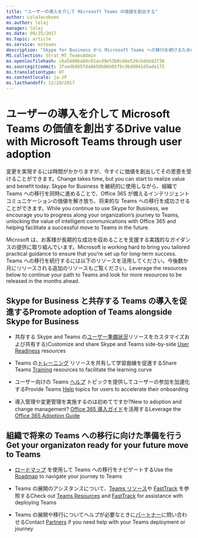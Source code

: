 ```yaml
---
title: "ユーザーの導入を介して Microsoft Teams の価値を創出する"
author: LolaJacobsen
ms.author: lolaj
manager: lolaj
ms.date: 09/25/2017
ms.topic: article
ms.service: msteams
description: "Skype for Business から Microsoft Teams への移行を続けるためのガイダンス"
MS.collection: Strat_MT_TeamsAdmin
ms.openlocfilehash: c6a5400ba84c01acd9e53b0cbbe526cbdda92f38
ms.sourcegitcommit: 3faedb6057da8650b06b05f9c9bdd941d5ade175
ms.translationtype: HT
ms.contentlocale: ja-JP
ms.lasthandoff: 12/20/2017
---
```

<a name="drive-value-with-microsoft-teams-through-user-adoption"></a><span data-ttu-id="5efc4-103">ユーザーの導入を介して Microsoft Teams の価値を創出する</span><span class="sxs-lookup"><span data-stu-id="5efc4-103">Drive value with Microsoft Teams through user adoption</span></span>
================================================================


<span data-ttu-id="5efc4-104">変更を実現するには時間がかかりますが、今すぐに価値を創出してその恩恵を受けることができます。</span><span class="sxs-lookup"><span data-stu-id="5efc4-104">Change takes time, but you can start to realize value and benefit today.</span></span> <span data-ttu-id="5efc4-105">Skype for Business を継続的に使用しながら、組織で Teams への移行を同時に進めることで、Office 365 が備えるインテリジェント コミュニケーションの価値を解き放ち、将来的な Teams への移行を成功させることができます。</span><span class="sxs-lookup"><span data-stu-id="5efc4-105">While you continue to use Skype for Business, we encourage you to progress along your organization’s journey to Teams, unlocking the value of intelligent communications with Office 365 and helping facilitate a successful move to Teams in the future.</span></span>

<span data-ttu-id="5efc4-106">Microsoft は、お客様が長期的な成功を収めることを支援する実践的なガイダンスの提供に取り組んでいます。</span><span class="sxs-lookup"><span data-stu-id="5efc4-106">Microsoft is working hard to bring you tailored practical guidance to ensure that you're set up for long-term success.</span></span> <span data-ttu-id="5efc4-107">Teams への移行を続行するには以下のリソースを活用してください。今後数か月にリリースされる追加のリソースもご覧ください。</span><span class="sxs-lookup"><span data-stu-id="5efc4-107">Leverage the resources below to continue your path to Teams and look for more resources to be released in the months ahead.</span></span>

## <a name="promote-adoption-of-teams-alongside-skype-for-business"></a><span data-ttu-id="5efc4-108">Skype for Business と共存する Teams の導入を促進する</span><span class="sxs-lookup"><span data-stu-id="5efc4-108">Promote adoption of Teams alongside Skype for Business</span></span> 

- <span data-ttu-id="5efc4-109">共存する Skype and Teams の[ユーザー準備状況](https://go.microsoft.com/fwlink/?linkid=859044)リソースをカスタマイズおよび共有する)</span><span class="sxs-lookup"><span data-stu-id="5efc4-109">Customize and share Skype and Teams side-by-side [User Readiness](https://go.microsoft.com/fwlink/?linkid=859044) resources</span></span>

- <span data-ttu-id="5efc4-110">Teams の[トレーニング](https://support.office.com/article/Office-Training-Center-b8f02f81-ec85-4493-a39b-4c48e6bc4bfb) リソースを共有して学習曲線を促進する</span><span class="sxs-lookup"><span data-stu-id="5efc4-110">Share Teams [Training](https://support.office.com/article/Office-Training-Center-b8f02f81-ec85-4493-a39b-4c48e6bc4bfb) resources to facilitate the learning curve</span></span>

- <span data-ttu-id="5efc4-111">ユーザー向けの Teams [ヘルプ](https://support.office.com/teams) トピックを提供してユーザーの参加を加速化する</span><span class="sxs-lookup"><span data-stu-id="5efc4-111">Provide Teams [Help](https://support.office.com/teams) topics for users to accelerate their onboarding</span></span>

- <span data-ttu-id="5efc4-112">導入管理や変更管理を実施するのは初めてですか?</span><span class="sxs-lookup"><span data-stu-id="5efc4-112">New to adoption and change management?</span></span> <span data-ttu-id="5efc4-113">[Office 365 導入ガイド](https://go.microsoft.com/fwlink/?linkid=859045)を活用する</span><span class="sxs-lookup"><span data-stu-id="5efc4-113">Leverage the [Office 365 Adoption Guide](https://go.microsoft.com/fwlink/?linkid=859045)</span></span>


## <a name="get-your-organizaton-ready-for-your-future-move-to-teams"></a><span data-ttu-id="5efc4-114">組織で将来の Teams への移行に向けた準備を行う</span><span class="sxs-lookup"><span data-stu-id="5efc4-114">Get your organizaton ready for your future move to Teams</span></span>

- <span data-ttu-id="5efc4-115">[ロードマップ](https://go.microsoft.com/fwlink/?linkid=859047) を使用して Teams への移行をナビゲートする</span><span class="sxs-lookup"><span data-stu-id="5efc4-115">Use the [Roadmap](https://go.microsoft.com/fwlink/?linkid=859047) to navigate your journey to Teams</span></span>

- <span data-ttu-id="5efc4-116">Teams の展開のアシスタンスについて、[Teams リソース](https://go.microsoft.com/fwlink/?linkid=859048)や [FastTrack](https://go.microsoft.com/fwlink/?linkid=859049) を参照する</span><span class="sxs-lookup"><span data-stu-id="5efc4-116">Check out [Teams Resources](https://go.microsoft.com/fwlink/?linkid=859048) and [FastTrack](https://go.microsoft.com/fwlink/?linkid=859049) for assistance with deploying Teams</span></span>

- <span data-ttu-id="5efc4-117">Teams の展開や移行についてヘルプが必要なときに[パートナー](https://go.microsoft.com/fwlink/?linkid=859050)に問い合わせる</span><span class="sxs-lookup"><span data-stu-id="5efc4-117">Contact [Partners](https://go.microsoft.com/fwlink/?linkid=859050) if you need help with your Teams deployment or journey</span></span>



